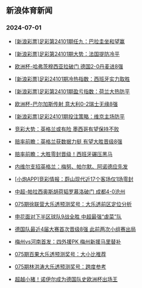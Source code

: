 ## 新浪体育新闻 
### 2024-07-01

+ [[新浪彩票]足彩第24101期任九：巴拉圭坐和望赢](https://sports.sina.com.cn/l/2024-06-30/doc-incanfxv9945381.shtml)

+ [[新浪彩票]足彩第24101期大势：法国提防冷平](https://sports.sina.com.cn/l/2024-06-30/doc-incanfxu4448220.shtml)

+ [欧洲杯-哈弗茨穆西亚拉破门 德国2-0丹麦进8强](https://sports.sina.com.cn/global/germany/2024-06-30/doc-incanfxu4444204.shtml)

+ [[新浪彩票]足彩24101期冷热指数：西班牙实力取胜](https://sports.sina.com.cn/l/2024-06-30/doc-incannft9815513.shtml)

+ [[新浪彩票]足彩第24101期盈亏指数：荷兰大热防平](https://sports.sina.com.cn/l/2024-06-30/doc-incannfs4318086.shtml)

+ [欧洲杯-巴尔加斯传射 意大利0-2瑞士无缘8强](https://sports.sina.com.cn/g/seriea/2024-06-30/doc-incanfxv9939395.shtml)

+ [[新浪彩票]足彩24101期投注策略：维京主场防平](https://sports.sina.com.cn/l/2024-06-30/doc-incannft9814800.shtml)

+ [竞彩大势：英格兰或有险 墨西哥有望保持不败](https://sports.sina.com.cn/l/2024-06-30/doc-incanfxv9944941.shtml)

+ [赔率前瞻：英格兰获数据力挺 有望大胜晋级8强](https://sports.sina.com.cn/l/2024-06-30/doc-incanfxu4447261.shtml)

+ [赔率前瞻：大胜零封晋级！西班牙碾压黑马](https://sports.sina.com.cn/l/2024-06-30/doc-incanfxv9944110.shtml)

+ [内维尔支招英格兰：梅努、帕尔默、阿诺德应先发](https://sports.sina.com.cn/g/2024-06-30/doc-incamzry0033968.shtml)

+ [[小炮APP]竞彩情报：蔚山现代近17个客场仅1场零封](https://sports.sina.com.cn/l/2024-06-30/doc-incanspr9743349.shtml)

+ [中超-帕拉西奥斯胡荷韬罗慕洛破门 成都4-0沧州](https://sports.sina.com.cn/china/j/2024-06-30/doc-incaptza3722644.shtml)

+ [075期徐联营大乐透预测奖号：大乐透前区定位分析](https://sports.sina.com.cn/l/2024-06-30/doc-incapcck4049772.shtml)

+ [申花面对下半区球队9战全胜 中超最强“虐菜”队](https://sports.sina.com.cn/china/j/2024-06-30/doc-incapimi9434053.shtml)

+ [德国队最近4届大赛首次晋级8强 此前两次小组赛出局](https://sports.sina.com.cn/global/germany/2024-06-30/doc-incanspr9727685.shtml)

+ [梅州vs河南首发：四外援PK 梅州新援马里替补](https://sports.sina.com.cn/china/j/2024-06-30/doc-incapimh3946936.shtml)

+ [075期百果大乐透预测奖号：大小比推荐](https://sports.sina.com.cn/l/2024-06-30/doc-incapccm9546444.shtml)

+ [075期林洪涛大乐透预测奖号：跨度参考](https://sports.sina.com.cn/l/2024-06-30/doc-incapcck4050474.shtml)

+ [超越小猪！诺伊尔成为德国队史欧洲杯出场王](https://sports.sina.com.cn/global/germany/2024-06-30/doc-incanspq4237960.shtml)

